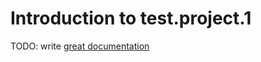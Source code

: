 # Introduction to test.project.1

TODO: write [great documentation](http://jacobian.org/writing/great-documentation/what-to-write/)
